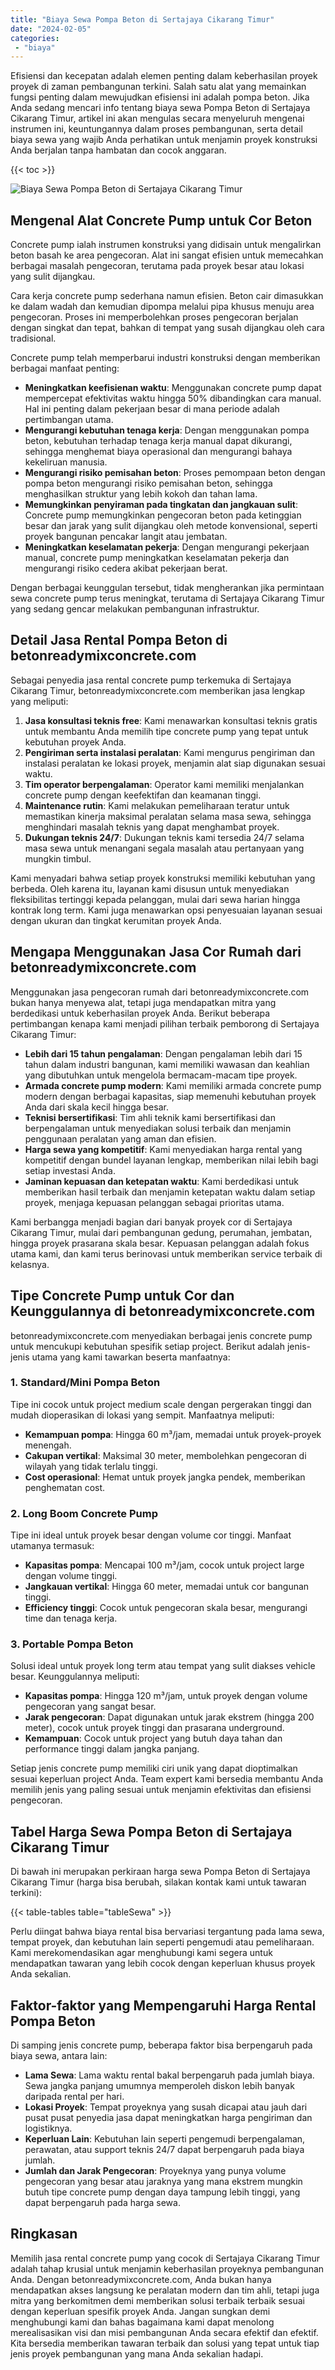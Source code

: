 ```yaml
---
title: "Biaya Sewa Pompa Beton di Sertajaya Cikarang Timur"
date: "2024-02-05"
categories: 
 - "biaya"
---
```


Efisiensi dan kecepatan adalah elemen penting dalam keberhasilan proyek proyek di zaman pembangunan terkini. Salah satu alat yang memainkan fungsi penting dalam mewujudkan efisiensi ini adalah pompa beton. Jika Anda sedang mencari info tentang biaya sewa Pompa Beton di Sertajaya Cikarang Timur, artikel ini akan mengulas secara menyeluruh mengenai instrumen ini, keuntungannya dalam proses pembangunan, serta detail biaya sewa yang wajib Anda perhatikan untuk menjamin proyek konstruksi Anda berjalan tanpa hambatan dan cocok anggaran.

{{< toc >}}

![Biaya Sewa Pompa Beton di Sertajaya Cikarang Timur](https://betoncor8.github.io/pump/concrete-pump%20(10).png)

## Mengenal Alat Concrete Pump untuk Cor Beton

Concrete pump ialah instrumen konstruksi yang didisain untuk mengalirkan beton basah ke area pengecoran. Alat ini sangat efisien untuk memecahkan berbagai masalah pengecoran, terutama pada proyek besar atau lokasi yang sulit dijangkau.

Cara kerja concrete pump sederhana namun efisien. Beton cair dimasukkan ke dalam wadah dan kemudian dipompa melalui pipa khusus menuju area pengecoran. Proses ini memperbolehkan proses pengecoran berjalan dengan singkat dan tepat, bahkan di tempat yang susah dijangkau oleh cara tradisional.

Concrete pump telah memperbarui industri konstruksi dengan memberikan berbagai manfaat penting:

- **Meningkatkan keefisienan waktu**: Menggunakan concrete pump dapat mempercepat efektivitas waktu hingga 50% dibandingkan cara manual. Hal ini penting dalam pekerjaan besar di mana periode adalah pertimbangan utama.
- **Mengurangi kebutuhan tenaga kerja**: Dengan menggunakan pompa beton, kebutuhan terhadap tenaga kerja manual dapat dikurangi, sehingga menghemat biaya operasional dan mengurangi bahaya kekeliruan manusia.
- **Mengurangi risiko pemisahan beton**: Proses pemompaan beton dengan pompa beton mengurangi risiko pemisahan beton, sehingga menghasilkan struktur yang lebih kokoh dan tahan lama.
- **Memungkinkan penyiraman pada tingkatan dan jangkauan sulit**: Concrete pump memungkinkan pengecoran beton pada ketinggian besar dan jarak yang sulit dijangkau oleh metode konvensional, seperti proyek bangunan pencakar langit atau jembatan.
- **Meningkatkan keselamatan pekerja**: Dengan mengurangi pekerjaan manual, concrete pump meningkatkan keselamatan pekerja dan mengurangi risiko cedera akibat pekerjaan berat.

Dengan berbagai keunggulan tersebut, tidak mengherankan jika permintaan sewa concrete pump terus meningkat, terutama di Sertajaya Cikarang Timur yang sedang gencar melakukan pembangunan infrastruktur.

## Detail Jasa Rental Pompa Beton di betonreadymixconcrete.com

Sebagai penyedia jasa rental concrete pump terkemuka di Sertajaya Cikarang Timur, betonreadymixconcrete.com memberikan jasa lengkap yang meliputi:

1. **Jasa konsultasi teknis free**: Kami menawarkan konsultasi teknis gratis untuk membantu Anda memilih tipe concrete pump yang tepat untuk kebutuhan proyek Anda.
2. **Pengiriman serta instalasi peralatan**: Kami mengurus pengiriman dan instalasi peralatan ke lokasi proyek, menjamin alat siap digunakan sesuai waktu.
3. **Tim operator berpengalaman**: Operator kami memiliki menjalankan concrete pump dengan keefektifan dan keamanan tinggi.
4. **Maintenance rutin**: Kami melakukan pemeliharaan teratur untuk memastikan kinerja maksimal peralatan selama masa sewa, sehingga menghindari masalah teknis yang dapat menghambat proyek.
5. **Dukungan teknis 24/7**: Dukungan teknis kami tersedia 24/7 selama masa sewa untuk menangani segala masalah atau pertanyaan yang mungkin timbul.

Kami menyadari bahwa setiap proyek konstruksi memiliki kebutuhan yang berbeda. Oleh karena itu, layanan kami disusun untuk menyediakan fleksibilitas tertinggi kepada pelanggan, mulai dari sewa harian hingga kontrak long term. Kami juga menawarkan opsi penyesuaian layanan sesuai dengan ukuran dan tingkat kerumitan proyek Anda.

## Mengapa Menggunakan Jasa Cor Rumah dari betonreadymixconcrete.com

Menggunakan jasa pengecoran rumah dari betonreadymixconcrete.com bukan hanya menyewa alat, tetapi juga mendapatkan mitra yang berdedikasi untuk keberhasilan proyek Anda. Berikut beberapa pertimbangan kenapa kami menjadi pilihan terbaik pemborong di Sertajaya Cikarang Timur:

- **Lebih dari 15 tahun pengalaman**: Dengan pengalaman lebih dari 15 tahun dalam industri bangunan, kami memiliki wawasan dan keahlian yang dibutuhkan untuk mengelola bermacam-macam tipe proyek.
- **Armada concrete pump modern**: Kami memiliki armada concrete pump modern dengan berbagai kapasitas, siap memenuhi kebutuhan proyek Anda dari skala kecil hingga besar.
- **Teknisi bersertifikasi**: Tim ahli teknik kami bersertifikasi dan berpengalaman untuk menyediakan solusi terbaik dan menjamin penggunaan peralatan yang aman dan efisien.
- **Harga sewa yang kompetitif**: Kami menyediakan harga rental yang kompetitif dengan bundel layanan lengkap, memberikan nilai lebih bagi setiap investasi Anda.
- **Jaminan kepuasan dan ketepatan waktu**: Kami berdedikasi untuk memberikan hasil terbaik dan menjamin ketepatan waktu dalam setiap proyek, menjaga kepuasan pelanggan sebagai prioritas utama.

Kami berbangga menjadi bagian dari banyak proyek cor di Sertajaya Cikarang Timur, mulai dari pembangunan gedung, perumahan, jembatan, hingga proyek prasarana skala besar. Kepuasan pelanggan adalah fokus utama kami, dan kami terus berinovasi untuk memberikan service terbaik di kelasnya.

## Tipe Concrete Pump untuk Cor dan Keunggulannya di betonreadymixconcrete.com

betonreadymixconcrete.com menyediakan berbagai jenis concrete pump untuk mencukupi kebutuhan spesifik setiap project. Berikut adalah jenis-jenis utama yang kami tawarkan beserta manfaatnya:

### 1\. Standard/Mini Pompa Beton

Tipe ini cocok untuk project medium scale dengan pergerakan tinggi dan mudah dioperasikan di lokasi yang sempit. Manfaatnya meliputi:

- **Kemampuan pompa**: Hingga 60 m³/jam, memadai untuk proyek-proyek menengah.
- **Cakupan vertikal**: Maksimal 30 meter, membolehkan pengecoran di wilayah yang tidak terlalu tinggi.
- **Cost operasional**: Hemat untuk proyek jangka pendek, memberikan penghematan cost.

### 2\. Long Boom Concrete Pump

Tipe ini ideal untuk proyek besar dengan volume cor tinggi. Manfaat utamanya termasuk:

- **Kapasitas pompa**: Mencapai 100 m³/jam, cocok untuk project large dengan volume tinggi.
- **Jangkauan vertikal**: Hingga 60 meter, memadai untuk cor bangunan tinggi.
- **Efficiency tinggi**: Cocok untuk pengecoran skala besar, mengurangi time dan tenaga kerja.

### 3\. Portable Pompa Beton

Solusi ideal untuk proyek long term atau tempat yang sulit diakses vehicle besar. Keunggulannya meliputi:

- **Kapasitas pompa**: Hingga 120 m³/jam, untuk proyek dengan volume pengecoran yang sangat besar.
- **Jarak pengecoran**: Dapat digunakan untuk jarak ekstrem (hingga 200 meter), cocok untuk proyek tinggi dan prasarana underground.
- **Kemampuan**: Cocok untuk project yang butuh daya tahan dan performance tinggi dalam jangka panjang.

Setiap jenis concrete pump memiliki ciri unik yang dapat dioptimalkan sesuai keperluan project Anda. Team expert kami bersedia membantu Anda memilih jenis yang paling sesuai untuk menjamin efektivitas dan efisiensi pengecoran.

## Tabel Harga Sewa Pompa Beton di Sertajaya Cikarang Timur

Di bawah ini merupakan perkiraan harga sewa Pompa Beton di Sertajaya Cikarang Timur (harga bisa berubah, silakan kontak kami untuk tawaran terkini):

{{< table-tables table="tableSewa" >}}

Perlu diingat bahwa biaya rental bisa bervariasi tergantung pada lama sewa, tempat proyek, dan kebutuhan lain seperti pengemudi atau pemeliharaan. Kami merekomendasikan agar menghubungi kami segera untuk mendapatkan tawaran yang lebih cocok dengan keperluan khusus proyek Anda sekalian.

## Faktor-faktor yang Mempengaruhi Harga Rental Pompa Beton

Di samping jenis concrete pump, beberapa faktor bisa berpengaruh pada biaya sewa, antara lain:

- **Lama Sewa**: Lama waktu rental bakal berpengaruh pada jumlah biaya. Sewa jangka panjang umumnya memperoleh diskon lebih banyak daripada rental per hari.
- **Lokasi Proyek**: Tempat proyeknya yang susah dicapai atau jauh dari pusat pusat penyedia jasa dapat meningkatkan harga pengiriman dan logistiknya.
- **Keperluan Lain**: Kebutuhan lain seperti pengemudi berpengalaman, perawatan, atau support teknis 24/7 dapat berpengaruh pada biaya jumlah.
- **Jumlah dan Jarak Pengecoran**: Proyeknya yang punya volume pengecoran yang besar atau jaraknya yang mana ekstrem mungkin butuh tipe concrete pump dengan daya tampung lebih tinggi, yang dapat berpengaruh pada harga sewa.

## Ringkasan

Memilih jasa rental concrete pump yang cocok di Sertajaya Cikarang Timur adalah tahap krusial untuk menjamin keberhasilan proyeknya pembangunan Anda. Dengan betonreadymixconcrete.com, Anda bukan hanya mendapatkan akses langsung ke peralatan modern dan tim ahli, tetapi juga mitra yang berkomitmen demi memberikan solusi terbaik terbaik sesuai dengan keperluan spesifik proyek Anda. Jangan sungkan demi menghubungi kami dan bahas bagaimana kami dapat menolong merealisasikan visi dan misi pembangunan Anda secara efektif dan efektif. Kita bersedia memberikan tawaran terbaik dan solusi yang tepat untuk tiap jenis proyek pembangunan yang mana Anda sekalian hadapi.
